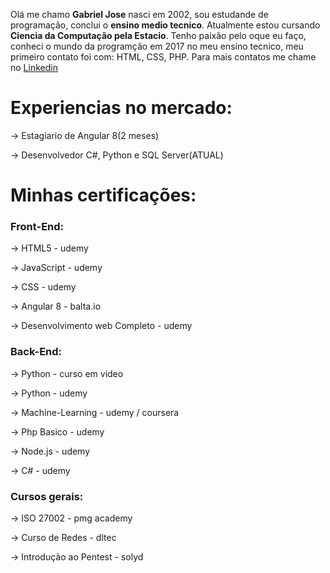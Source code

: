 Olá me chamo <strong>Gabriel Jose</strong> nasci em 2002, sou estudande de programação, conclui o <strong>ensino medio tecnico</strong>.
Atualmente estou cursando <strong>Ciencia da Computação pela Estacio</strong>.
Tenho paixão pelo oque eu faço, conheci o mundo da programção em 2017 no meu ensino tecnico,
meu primeiro contato foi com: HTML, CSS, PHP.
Para mais contatos me chame no <a href="https://www.linkedin.com/in/gabriel-jos%C3%A9/">Linkedin</a>

# Experiencias no mercado:

<p>-> Estagiario de Angular 8(2 meses)</p>
<p>-> Desenvolvedor C#, Python e SQL Server(ATUAL)</p>

# Minhas certificações:

### Front-End:
  <p>-> HTML5 - udemy</p>
  <p>-> JavaScript - udemy</p>
  <p>-> CSS - udemy</p>
  <p>-> Angular 8 - balta.io</p>
  <p>-> Desenvolvimento web Completo - udemy</p>
  
### Back-End:
  <p>-> Python - curso em video</p>
  <p>-> Python - udemy</p>
  <p>-> Machine-Learning - udemy / coursera</p>
  <p>-> Php Basico - udemy</p>
  <p>-> Node.js - udemy</p>
  <p>-> C# - udemy</p>

### Cursos gerais:
  <p>-> ISO 27002 - pmg academy</p>
  <p>-> Curso de Redes - dltec</p>
  <p>-> Introdução ao Pentest - solyd</p>


